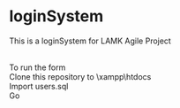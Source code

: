 # loginSystem
This is a loginSystem for LAMK Agile Project <br /><br />

To run the form<br />
Clone this repository to \xampp\htdocs<br />
Import users.sql<br />
Go
